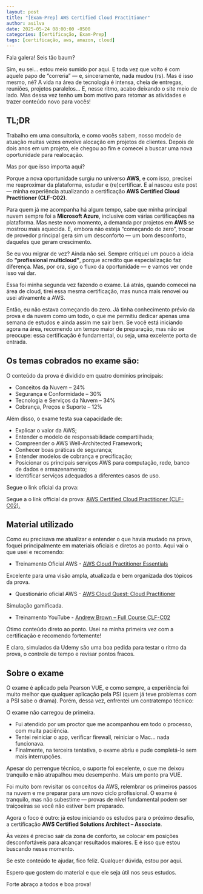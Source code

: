 ```yaml
---
layout: post
title: "[Exam-Prep] AWS Certified Cloud Practitioner"
author: asilva
date: 2025-05-24 08:00:00 -0500
categories: [Certificação, Exam-Prep]
tags: [certificação, aws, amazon, cloud]
---
```


Fala galera! Seis tão baum?

Sim, eu sei... estou meio sumido por aqui. E toda vez que volto é com aquele papo de “correria” — e, sinceramente, nada mudou (rs). Mas é isso mesmo, né? A vida na área de tecnologia é intensa, cheia de entregas, reuniões, projetos paralelos... E, nesse ritmo, acabo deixando o site meio de lado. Mas dessa vez tenho um bom motivo para retomar as atividades e trazer conteúdo novo para vocês!

## **TL;DR**

Trabalho em uma consultoria, e como vocês sabem, nosso modelo de atuação muitas vezes envolve alocação em projetos de clientes. Depois de dois anos em um projeto, ele chegou ao fim e comecei a buscar uma nova oportunidade para realocação.

Mas por que isso importa aqui?

Porque a nova oportunidade surgiu no universo **AWS**, e com isso, precisei me reaproximar da plataforma, estudar e (re)certificar. E aí nasceu este post — minha experiência atualizando a certificação **AWS Certified Cloud Practitioner (CLF-C02)**.

Para quem já me acompanha há algum tempo, sabe que minha principal nuvem sempre foi a **Microsoft Azure**, inclusive com várias certificações na plataforma. Mas neste novo momento, a demanda por projetos em **AWS** se mostrou mais aquecida. E, embora não esteja “começando do zero”, trocar de provedor principal gera sim um desconforto — um bom desconforto, daqueles que geram crescimento.

Se eu vou migrar de vez? Ainda não sei. Sempre critiquei um pouco a ideia do **“profissional multicloud”**, porque acredito que especialização faz diferença. Mas, por ora, sigo o fluxo da oportunidade — e vamos ver onde isso vai dar.

Essa foi minha segunda vez fazendo o exame. Lá atrás, quando comecei na área de cloud, tirei essa mesma certificação, mas nunca mais renovei ou usei ativamente a AWS.

Então, eu não estava começando do zero. Já tinha conhecimento prévio da prova e da nuvem como um todo, o que me permitiu dedicar apenas uma semana de estudos e ainda assim me sair bem. Se você está iniciando agora na área, recomendo um tempo maior de preparação, mas não se preocupe: essa certificação é fundamental, ou seja, uma excelente porta de entrada.

## **Os temas cobrados no exame são:**

O conteúdo da prova é dividido em quatro domínios principais:

- Conceitos da Nuvem – 24%
- Segurança e Conformidade – 30%
- Tecnologia e Serviços da Nuvem – 34%
- Cobrança, Preços e Suporte – 12%

Além disso, o exame testa sua capacidade de:

- Explicar o valor da AWS;
- Entender o modelo de responsabilidade compartilhada;
- Compreender o AWS Well-Architected Framework;
- Conhecer boas práticas de segurança;
- Entender modelos de cobrança e precificação;
- Posicionar os principais serviços AWS para computação, rede, banco de dados e armazenamento;
- Identificar serviços adequados a diferentes casos de uso.

Segue o link oficial da prova: 

Segue a o link official da prova: <a href="https://aws.amazon.com/pt/certification/certified-cloud-practitioner" target="_blank">AWS Certified Cloud Practitioner (CLF-C02).</a>

## **Material utilizado**

Como eu precisava me atualizar e entender o que havia mudado na prova, foquei principalmente em materiais oficiais e diretos ao ponto. Aqui vai o que usei e recomendo:

- Treinamento Oficial AWS - <a href="https://explore.skillbuilder.aws/learn/courses/134/aws-cloud-practitioner-essentials" target="_blank"> AWS Cloud Practitioner Essentials</a>

Excelente para uma visão ampla, atualizada e bem organizada dos tópicos da prova.

- Questionário oficial AWS - <a href="https://explore.skillbuilder.aws/learn/courses/11458/aws-cloud-quest-cloud-practitioner" target="_blank"> AWS Cloud Quest: Cloud Practitioner</a>

Simulação gamificada.

- Treinamento YouTube - <a href="https://explore.skillbuilder.aws/learn/courses/134/aws-cloud-practitioner-essentials" target="_blank"> Andrew Brown – Full Course CLF-C02</a>

Ótimo conteúdo direto ao ponto. Usei na minha primeira vez com a certificação e recomendo fortemente!

E claro, simulados da Udemy são uma boa pedida para testar o ritmo da prova, o controle de tempo e revisar pontos fracos.

## **Sobre o exame**

O exame é aplicado pela Pearson VUE, e como sempre, a experiência foi muito melhor que qualquer aplicação pela PSI (quem já teve problemas com a PSI sabe o drama). Porém, dessa vez, enfrentei um contratempo técnico:

O exame não carregou de primeira.

- Fui atendido por um proctor que me acompanhou em todo o processo, com muita paciência.
- Tentei reiniciar o app, verificar firewall, reiniciar o Mac... nada funcionava.
- Finalmente, na terceira tentativa, o exame abriu e pude completá-lo sem mais interrupções.

Apesar do perrengue técnico, o suporte foi excelente, o que me deixou tranquilo e não atrapalhou meu desempenho. Mais um ponto pra VUE.

Foi muito bom revisitar os conceitos da AWS, relembrar os primeiros passos na nuvem e me preparar para um novo ciclo profissional. O exame é tranquilo, mas não subestime — provas de nível fundamental podem ser traiçoeiras se você não estiver bem preparado.

Agora o foco é outro: já estou iniciando os estudos para o próximo desafio, a certificação **AWS Certified Solutions Architect – Associate**.

Às vezes é preciso sair da zona de conforto, se colocar em posições desconfortáveis para alcançar resultados maiores. E é isso que estou buscando nesse momento.

Se este conteúdo te ajudar, fico feliz. Qualquer dúvida, estou por aqui.

Espero que gostem do material e que ele seja útil nos seus estudos.

Forte abraço a todos e boa prova!

